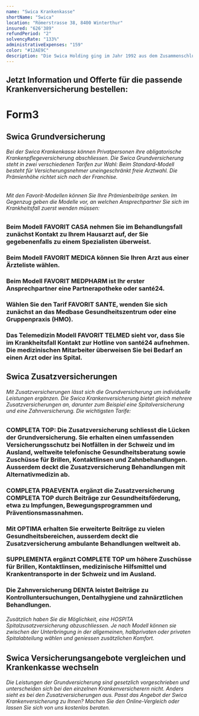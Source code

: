 ```yaml
---
name: "Swica Krankenkasse"
shortName: "Swica"
location: "Römerstrasse 38, 8400 Winterthur"
insured: "626'389"
refundPeriod: "2"
solvencyRate: "133%"
administrativeExpenses: "159"
color: "#12AE9C"
description: "Die Swica Holding ging im Jahr 1992 aus dem Zusammenschluss vier verschiedener Krankenkassen hervor. Das Unternehmen konzentriert sich auf die Bereiche Krankenversicherung und Unfallversicherung. Der Hauptsitz befindet sich in Winterthur. Zum Angebot gehören die obligatorische Grundversicherung sowie verschiedene Zusatzversicherungen, darunter eine Spitalversicherung, Zahnversicherung und Tagegeldversicherung. Mehr als 1,3 Millionen Privatpersonen haben eine Krankenversicherung bei der Swica abgeschlossen, die Prämieneinnahmen lagen im Jahr 2018 bei 4,6 Milliarden Schweizer Franken. Vergleichen Sie das Versicherungsangebot und finden Sie die Krankenkasse, die am besten zu Ihnen passt."
---
```


## Jetzt Information und Offerte für die passende Krankenversicherung bestellen:

# Form3

## Swica Grundversicherung

###### Bei der Swica Krankenkasse können Privatpersonen ihre obligatorische Krankenpflegeversicherung abschliessen. Die Swica Grundversicherung steht in zwei verschiedenen Tarifen zur Wahl: Beim Standard-Modell besteht für Versicherungsnehmer uneingeschränkt freie Arztwahl. Die Prämienhöhe richtet sich nach der Franchise.

###### Mit den Favorit-Modellen können Sie Ihre Prämienbeiträge senken. Im Gegenzug geben die Modelle vor, an welchen Ansprechpartner Sie sich im Krankheitsfall zuerst wenden müssen:

### Beim Modell FAVORIT CASA nehmen Sie im Behandlungsfall zunächst Kontakt zu Ihrem Hausarzt auf, der Sie gegebenenfalls zu einem Spezialisten überweist.

### Beim Modell FAVORIT MEDICA können Sie Ihren Arzt aus einer Ärzteliste wählen.

### Beim Modell FAVORIT MEDPHARM ist Ihr erster Ansprechpartner eine Partnerapotheke oder santé24.

### Wählen Sie den Tarif FAVORIT SANTE, wenden Sie sich zunächst an das Medbase Gesundheitszentrum oder eine Gruppenpraxis (HMO).

### Das Telemedizin Modell FAVORIT TELMED sieht vor, dass Sie im Krankheitsfall Kontakt zur Hotline von santé24 aufnehmen. Die medizinischen Mitarbeiter überweisen Sie bei Bedarf an einen Arzt oder ins Spital.

## Swica Zusatzversicherungen

###### Mit Zusatzversicherungen lässt sich die Grundversicherung um individuelle Leistungen ergänzen. Die Swica Krankenversicherung bietet gleich mehrere Zusatzversicherungen an, darunter zum Beispiel eine Spitalversicherung und eine Zahnversicherung. Die wichtigsten Tarife:

### COMPLETA TOP: Die Zusatzversicherung schliesst die Lücken der Grundversicherung. Sie erhalten einen umfassenden Versicherungsschutz bei Notfällen in der Schweiz und im Ausland, weltweite telefonische Gesundheitsberatung sowie Zuschüsse für Brillen, Kontaktlinsen und Zahnbehandlungen. Ausserdem deckt die Zusatzversicherung Behandlungen mit Alternativmedizin ab.

### COMPLETA PRAEVENTA ergänzt die Zusatzversicherung COMPLETA TOP durch Beiträge zur Gesundheitsförderung, etwa zu Impfungen, Bewegungsprogrammen und Präventionsmassnahmen.

### Mit OPTIMA erhalten Sie erweiterte Beiträge zu vielen Gesundheitsbereichen, ausserdem deckt die Zusatzversicherung ambulante Behandlungen weltweit ab.

### SUPPLEMENTA ergänzt COMPLETE TOP um höhere Zuschüsse für Brillen, Kontaktlinsen, medizinische Hilfsmittel und Krankentransporte in der Schweiz und im Ausland.

### Die Zahnversicherung DENTA leistet Beiträge zu Kontrolluntersuchungen, Dentalhygiene und zahnärztlichen Behandlungen.

###### Zusätzlich haben Sie die Möglichkeit, eine HOSPITA Spitalzusatzversicherung abzuschliessen. Je nach Modell können sie zwischen der Unterbringung in der allgemeinen, halbprivaten oder privaten Spitalabteilung wählen und geniessen zusätzlichen Komfort.

## Swica Versicherungsangebote vergleichen und Krankenkasse wechseln

###### Die Leistungen der Grundversicherung sind gesetzlich vorgeschrieben und unterscheiden sich bei den einzelnen Krankenversicherern nicht. Anders sieht es bei den Zusatzversicherungen aus. Passt das Angebot der Swica Krankenversicherung zu Ihnen? Machen Sie den Online-Vergleich oder lassen Sie sich von uns kostenlos beraten.
